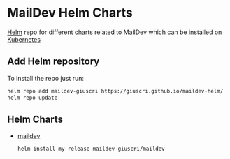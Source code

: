# MailDev Helm Charts

[Helm](https://helm.sh) repo for different charts related to MailDev which can be installed on [Kubernetes](https://kubernetes.io)

## Add Helm repository

To install the repo just run:

```bash
helm repo add maildev-giuscri https://giuscri.github.io/maildev-helm/
helm repo update
```

## Helm Charts

* [maildev](https://giuscri.github.io/maildev-helm/)

  ```bash
  helm install my-release maildev-giuscri/maildev
  ```
